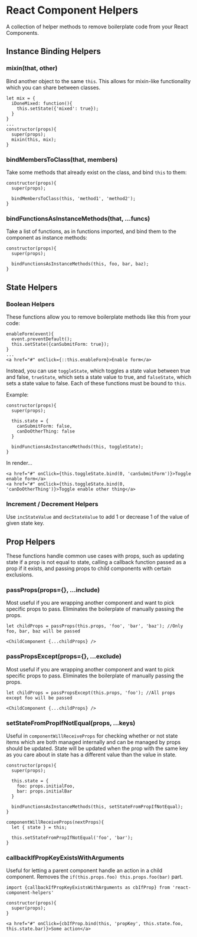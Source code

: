 # React Component Helpers

A collection of helper methods to remove boilerplate code from your React Components.

## Instance Binding Helpers

### mixin(that, other)

Bind another object to the same `this`. This allows for mixin-like functionality which you can share between classes.

```
let mix = {
  iDoneMixed: function(){
    this.setState({'mixed': true});
  }
}
...
constructor(props){
  super(props);
  mixin(this, mix);
}
```

### bindMembersToClass(that, members)

Take some methods that already exist on the class, and bind `this` to them:

```
constructor(props){
  super(props);

  bindMembersToClass(this, 'method1', 'method2');
}
```

### bindFunctionsAsInstanceMethods(that, ...funcs)

Take a list of functions, as in functions imported, and bind them to the component as instance methods:

```
constructor(props){
  super(props);

  bindFunctionsAsInstanceMethods(this, foo, bar, baz);
}
```

## State Helpers

### Boolean Helpers

These functions allow you to remove boilerplate methods like this from your code:

```
enableForm(event){
  event.preventDefault();
  this.setState({canSubmitForm: true});
}
...
<a href="#" onClick={::this.enableForm}>Enable form</a>
```

Instead, you can use `toggleState`, which toggles a state value between true and false, `trueState`, which sets a state value to true, and `falseState`, which sets a state value to false. Each of these functions must be bound to `this`.

Example:

```
constructor(props){
  super(props);

  this.state = {
    canSubmitForm: false,
    canDoOtherThing: false
  }

  bindFunctionsAsInstanceMethods(this, toggleState);
}
```

In render...
```
<a href="#" onClick={this.toggleState.bind(0, 'canSubmitForm')}>Toggle enable form</a>
<a href="#" onClick={this.toggleState.bind(0, 'canDoOtherThing')}>Toggle enable other thing</a>
```

### Increment / Decrement Helpers

Use `incStateValue` and `decStateValue` to add 1 or decrease 1 of the value of given state key.

## Prop Helpers

These functions handle common use cases with props, such as updating state if a prop is not equal to state, calling a callback function passed as a prop if it exists, and passing props to child components with certain exclusions. 

### passProps(props={}, ...include)

Most useful if you are wrapping another component and want to pick specific props to pass. Eliminates the boilerplate of manually passing the props.

```
let childProps = passProps(this.props, 'foo', 'bar', 'baz'); //Only foo, bar, baz will be passed

<ChildComponent {...childProps} />

```

### passPropsExcept(props={}, ...exclude)

Most useful if you are wrapping another component and want to pick specific props to pass. Eliminates the boilerplate of manually passing the props.

```
let childProps = passPropsExcept(this.props, 'foo'); //All props except foo will be passed

<ChildComponent {...childProps} />

```

### setStateFromPropIfNotEqual(props, ...keys)

Useful in `componentWillReceiveProps` for checking whether or not state items which are both managed internally and can be managed by props should be updated. State will be updated when the prop with the same key as you care about in state has a different value than the value in state.

```
constructor(props){
  super(props);

  this.state = {
    foo: props.initialFoo,
    bar: props.initialBar
  }

  bindFunctionsAsInstanceMethods(this, setStateFromPropIfNotEqual);
}
```


```
componentWillReceiveProps(nextProps){
  let { state } = this;

  this.setStateFromPropIfNotEqual('foo', 'bar');
}
```

### callbackIfPropKeyExistsWithArguments

Useful for letting a parent component handle an action in a child component. Removes the `if(this.props.foo) this.props.foo(bar)` part.

```
import {callbackIfPropKeyExistsWithArguments as cbIfProp} from 'react-component-helpers'
```

```
constructor(props){
  super(props);
}
```

```
<a href="#" onClick={cbIfProp.bind(this, 'propKey', this.state.foo, this.state.bar)}>Some action</a>
```
